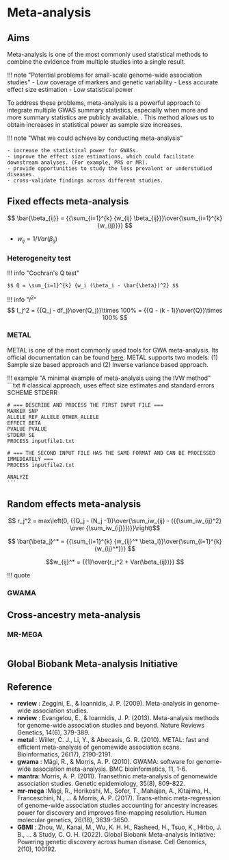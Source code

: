 # Meta-analysis

## Aims

Meta-analysis is one of the most commonly used statistical methods to combine the evidence from multiple studies into a single result. 

!!! note "Potential problems for small-scale genome-wide association studies"
    - Low coverage of markers and genetic variability
    - Less accurate effect size estimation
    - Low statistical power

To address these problems, meta-analysis is a powerful approach to integrate multiple GWAS summary statistics, especially when more and more summary statistics are publicly available.
. This method allows us to obtain increases in statistical power as sample size increases. 

!!! note "What we could achieve by conducting meta-analysis"
    
    - increase the statistical power for GWASs. 
    - improve the effect size estimations, which could facilitate downstream analyses. (For example, PRS or MR).
    - provide opportunities to study the less prevalent or understudied diseases. 
    - cross-validate findings across different studies. 

## Fixed effects meta-analysis

$$ \bar{\beta_{ij}} = {{\sum_{i=1}^{k} {w_{ij} \beta_{ij}}}\over{\sum_{i=1}^{k} {w_{ij}}}} $$

- $w_{ij} = 1 / Var(\beta_{ij})$

### Heterogeneity test

!!! info "Cochran's Q test"

    $$ Q = \sum_{i=1}^{k} {w_i (\beta_i - \bar{\beta})^2} $$

!!! info "$I^2$"
    $$ I_j^2 =  {{Q_j - df_j}\over{Q_j}}\times 100% =  {{Q - (k - 1)}\over{Q}}\times 100% $$

### METAL

METAL is one of the most commonly used tools for GWA meta-analysis. Its official documentation can be found [here](https://genome.sph.umich.edu/wiki/METAL_Documentation). METAL supports two models: (1) Sample size based approach and (2) Inverse variance based approach.

!!! example "A minimal example of meta-analysis using the IVW method" 
    ```txt
    # classical approach, uses effect size estimates and standard errors
    SCHEME STDERR  
    
    # === DESCRIBE AND PROCESS THE FIRST INPUT FILE ===
    MARKER SNP
    ALLELE REF_ALLELE OTHER_ALLELE
    EFFECT BETA
    PVALUE PVALUE 
    STDERR SE 
    PROCESS inputfile1.txt
    
    # === THE SECOND INPUT FILE HAS THE SAME FORMAT AND CAN BE PROCESSED IMMEDIATELY ===
    PROCESS inputfile2.txt
    
    ANALYZE
    ```

## Random effects meta-analysis

$$ r_j^2 = max\left(0, {{Q_j - (N_j -1)}\over{\sum_iw_{ij} - ({{\sum_iw_{ij}^2} \over {\sum_iw_{ij}}})}}\right)$$

$$ \bar{\beta_j}^* = {{\sum_{i=1}^{k} {w_{ij}^* \beta_i}}\over{\sum_{i=1}^{k} {w_{ij}^*}}} $$

$$w_{ij}^* = {{1}\over{r_j^2 + Var(\beta_{ij})}} $$

!!! quote

### GWAMA



## Cross-ancestry meta-analysis

### MR-MEGA

```
```


## Global Biobank Meta-analysis Initiative


## Reference

- **review** : Zeggini, E., & Ioannidis, J. P. (2009). Meta-analysis in genome-wide association studies.
- **review** : Evangelou, E., & Ioannidis, J. P. (2013). Meta-analysis methods for genome-wide association studies and beyond. Nature Reviews Genetics, 14(6), 379-389.
- **metal** : Willer, C. J., Li, Y., & Abecasis, G. R. (2010). METAL: fast and efficient meta-analysis of genomewide association scans. Bioinformatics, 26(17), 2190-2191.
- **gwama** : Mägi, R., & Morris, A. P. (2010). GWAMA: software for genome-wide association meta-analysis. BMC bioinformatics, 11, 1-6.
- **mantra**: Morris, A. P. (2011). Transethnic meta‐analysis of genomewide association studies. Genetic epidemiology, 35(8), 809-822.
- **mr-mega** :Mägi, R., Horikoshi, M., Sofer, T., Mahajan, A., Kitajima, H., Franceschini, N., ... & Morris, A. P. (2017). Trans-ethnic meta-regression of genome-wide association studies accounting for ancestry increases power for discovery and improves fine-mapping resolution. Human molecular genetics, 26(18), 3639-3650.
- **GBMI** : Zhou, W., Kanai, M., Wu, K. H. H., Rasheed, H., Tsuo, K., Hirbo, J. B., ... & Study, C. O. H. (2022). Global Biobank Meta-analysis Initiative: Powering genetic discovery across human disease. Cell Genomics, 2(10), 100192.